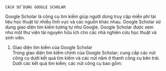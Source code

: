     CÁCH SỬ DỤNG GOOGLE SCHOLAR
Google Scholar là công cụ tìm kiếm giúp người dùng truy cập miễn phí tài liệu học thuật từ nhiều lĩnh vực và các nguồn khác nhau.
Google Scholar sử dụng giao diện tìm kiếm tương tự như Google.
Google Scholar được xem như một thư viện tài nguyên hữu ích cho các nhà nghiên cứu học thuật và sinh viên. 

1. Giao diện tìm kiếm của Google Scholar  
Trong giao diện tìm kiếm chính của Google Scholar; cung cấp các nút công cụ dưới kết quả tìm kiếm và các nút nằm ở thanh công cụ bên trái. Dưới các kết quả tìm kiếm; các nút công cụ bao gồm:



